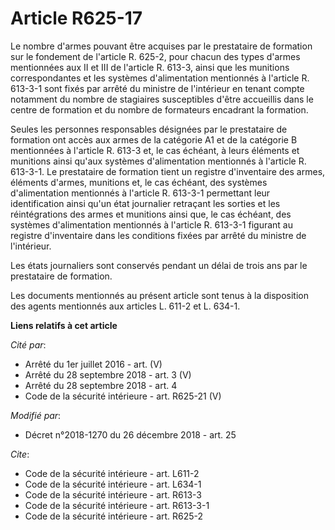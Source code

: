 # Article R625-17

Le nombre d'armes pouvant être acquises par le prestataire de formation sur le fondement de l'article R. 625-2, pour chacun
des types d'armes mentionnées aux II et III de l'article R. 613-3, ainsi que les munitions correspondantes et les systèmes
d'alimentation mentionnés à l'article R. 613-3-1 sont fixés par arrêté du ministre de l'intérieur en tenant compte notamment
du nombre de stagiaires susceptibles d'être accueillis dans le centre de formation et du nombre de formateurs encadrant la
formation. 

Seules les personnes responsables désignées par le prestataire de formation ont accès aux armes de la catégorie A1 et de la
catégorie B mentionnées à l'article R. 613-3 et, le cas échéant, à leurs éléments et munitions ainsi qu'aux systèmes
d'alimentation mentionnés à l'article R. 613-3-1. Le prestataire de formation tient un registre d'inventaire des armes,
éléments d'armes, munitions et, le cas échéant, des systèmes d'alimentation mentionnés à l'article R. 613-3-1 permettant leur
identification ainsi qu'un état journalier retraçant les sorties et les réintégrations des armes et munitions ainsi que, le
cas échéant, des systèmes d'alimentation mentionnés à l'article R. 613-3-1 figurant au registre d'inventaire dans les
conditions fixées par arrêté du ministre de l'intérieur. 

Les états journaliers sont conservés pendant un délai de trois ans par le prestataire de formation. 

Les documents mentionnés au présent article sont tenus à la disposition des agents mentionnés aux articles L. 611-2 et L.
634-1.

**Liens relatifs à cet article**

_Cité par_:

  - Arrêté du 1er juillet 2016 - art. (V)
  - Arrêté du 28 septembre 2018 - art. 3 (V)
  - Arrêté du 28 septembre 2018 - art. 4
  - Code de la sécurité intérieure - art. R625-21 (V)

_Modifié par_:

  - Décret n°2018-1270 du 26 décembre 2018 - art. 25

_Cite_:

  - Code de la sécurité intérieure - art. L611-2
  - Code de la sécurité intérieure - art. L634-1
  - Code de la sécurité intérieure - art. R613-3
  - Code de la sécurité intérieure - art. R613-3-1
  - Code de la sécurité intérieure - art. R625-2
